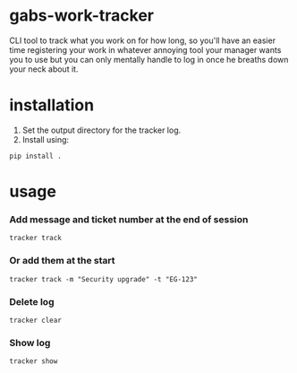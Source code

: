 # gabs-work-tracker
CLI tool to track what you work on for how long, so you'll have an easier time registering your work in whatever annoying tool your manager wants you to use but you can only mentally handle to log in once he breaths down your neck about it.

# installation
1. Set the output directory for the tracker log.
2. Install using:
```
pip install .
```

# usage
### Add message and ticket number at the end of session
```
tracker track
```
### Or add them at the start
```
tracker track -m "Security upgrade" -t "EG-123"
```
### Delete log
```
tracker clear
```
### Show log
```
tracker show
```
